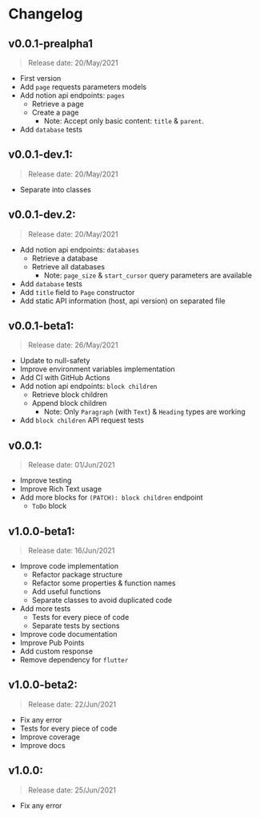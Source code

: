 # Changelog
## v0.0.1-prealpha1
> Release date: 20/May/2021

* First version
* Add `page` requests parameters models
* Add notion api endpoints: `pages`
  * Retrieve a page
  * Create a page
    * Note: Accept only basic content: `title` & `parent`.
* Add `database` tests

## v0.0.1-dev.1:
> Release date: 20/May/2021
* Separate into classes

## v0.0.1-dev.2:
> Release date: 20/May/2021
* Add notion api endpoints: `databases`
  * Retrieve a database
  * Retrieve all databases
    * Note: `page_size` & `start_cursor` query parameters are available
* Add `database` tests
* Add `title` field to `Page` constructor
* Add static API information (host, api version) on separated file

## v0.0.1-beta1:
> Release date: 26/May/2021
* Update to null-safety
* Improve environment variables implementation
* Add CI with GitHub Actions
* Add notion api endpoints: `block children`
  * Retrieve block children
  * Append block children
    * Note: Only `Paragraph` (with `Text`) & `Heading` types are working
* Add `block children` API request tests

## v0.0.1:
> Release date: 01/Jun/2021
* Improve testing
* Improve Rich Text usage
* Add more blocks for `(PATCH): block children` endpoint
  * `ToDo` block

## v1.0.0-beta1:
> Release date: 16/Jun/2021
* Improve code implementation
  * Refactor package structure
  * Refactor some properties & function names
  * Add useful functions
  * Separate classes to avoid duplicated code
* Add more tests
  * Tests for every piece of code
  * Separate tests by sections
* Improve code documentation
* Improve Pub Points
* Add custom response
* Remove dependency for `flutter`

## v1.0.0-beta2:
> Release date: 22/Jun/2021
* Fix any error
* Tests for every piece of code
* Improve coverage
* Improve docs

## v1.0.0:
> Release date: 25/Jun/2021
* Fix any error